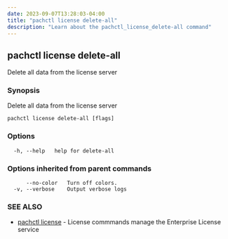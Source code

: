 ```yaml
---
date: 2023-09-07T13:28:03-04:00
title: "pachctl license delete-all"
description: "Learn about the pachctl_license_delete-all command"
---
```


## pachctl license delete-all

Delete all data from the license server

### Synopsis

Delete all data from the license server

```
pachctl license delete-all [flags]
```

### Options

```
  -h, --help   help for delete-all
```

### Options inherited from parent commands

```
      --no-color   Turn off colors.
  -v, --verbose    Output verbose logs
```

### SEE ALSO

* [pachctl license](../pachctl_license)	 - License commmands manage the Enterprise License service

